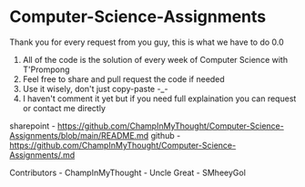 # Computer-Science-Assignments
Thank you for every request from you guy, this is what we have to do 0.0

1) All of the code is the solution of every week of Computer Science with T'Prompong
2) Feel free to share and pull request the code if needed
3) Use it wisely, don't just copy-paste -_-
4) I haven't comment it yet but if you need full explaination you can request or contact me directly

sharepoint - https://github.com/ChampInMyThought/Computer-Science-Assignments/blob/main/README.md
github - https://github.com/ChampInMyThought/Computer-Science-Assignments/.md

Contributors
    - ChampInMyThought
    - Uncle Great
    - SMheeyGol
